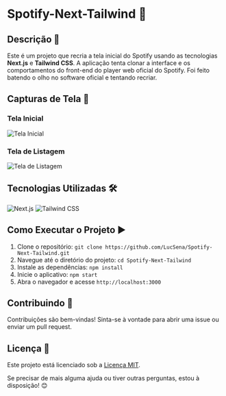 # Spotify-Next-Tailwind 🎵

## Descrição 📄
Este é um projeto que recria a tela inicial do Spotify usando as tecnologias **Next.js** e **Tailwind CSS**. A aplicação tenta clonar a interface e os comportamentos do front-end do player web oficial do Spotify. Foi feito batendo o olho no software oficial e tentando recriar.

## Capturas de Tela 📸
<!-- Adicione suas capturas de tela aqui -->

### Tela Inicial
![Tela Inicial](public/imgit/Home.jpg)

### Tela de Listagem
![Tela de Listagem](public/imgit/List.jpg)

## Tecnologias Utilizadas 🛠️
![Next.js](https://img.shields.io/badge/Next.js-%2320232a.svg?style=for-the-badge&logo=next.js&logoColor=%2361DAFB)
![Tailwind CSS](https://img.shields.io/badge/Tailwind_CSS-00D0B1?style=for-the-badge&logo=tailwind-css&logoColor=white)

## Como Executar o Projeto ▶️
1. Clone o repositório: `git clone https://github.com/LucSena/Spotify-Next-Tailwind.git`
2. Navegue até o diretório do projeto: `cd Spotify-Next-Tailwind`
3. Instale as dependências: `npm install`
4. Inicie o aplicativo: `npm start`
5. Abra o navegador e acesse `http://localhost:3000`


## Contribuindo 🤝
Contribuições são bem-vindas! Sinta-se à vontade para abrir uma issue ou enviar um pull request.

## Licença 📜
Este projeto está licenciado sob a [Licença MIT](LICENSE).

Se precisar de mais alguma ajuda ou tiver outras perguntas, estou à disposição! 😊
